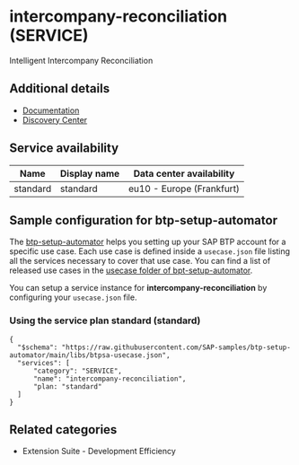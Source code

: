 # intercompany-reconciliation (SERVICE)

Intelligent Intercompany Reconciliation

## Additional details
- [Documentation](https://help.sap.com/viewer/0fa84c9d9c634132b7c4abb9ffdd8f06/2108.501/en-US/b0b3b968f7c943c88ebc6e94d114564e.html)
- [Discovery Center](https://discovery-center.cloud.sap/serviceCatalog/)

## Service availability

| Name | Display name | Data center availability  |
|------|----------------|---------------------------|
|  standard  |  standard  | eu10 - Europe (Frankfurt)  |

## Sample configuration for btp-setup-automator

The [btp-setup-automator](https://github.com/SAP-samples/btp-setup-automator) helps you setting up your SAP BTP account for a specific use case. Each use case is defined inside a `usecase.json` file listing all the services necessary to cover that use case. You can find a list of released use cases in the [usecase folder of bpt-setup-automator](https://github.com/SAP-samples/btp-setup-automator/tree/main/usecases).

You can setup a service instance for **intercompany-reconciliation** by configuring your `usecase.json` file.

### Using the service plan **standard** (standard)

````
{
  "$schema": "https://raw.githubusercontent.com/SAP-samples/btp-setup-automator/main/libs/btpsa-usecase.json",
  "services": [
      "category": "SERVICE",
      "name": "intercompany-reconciliation",
      "plan: "standard"
  ]
}
````


## Related categories
- Extension Suite - Development Efficiency